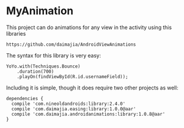 # MyAnimation
This project can do animations for any view in the activity using this libraries
```
https://github.com/daimajia/AndroidViewAnimations
```

The syntax for this library is very easy:

```
YoYo.with(Techniques.Bounce)
    .duration(700)
    .playOn(findViewById(R.id.usernameField));
```    
Including it is simple, though it does require two other projects as well:

```
dependencies {
  compile 'com.nineoldandroids:library:2.4.0'
  compile 'com.daimajia.easing:library:1.0.0@aar'
  compile 'com.daimajia.androidanimations:library:1.0.8@aar'
}
```
